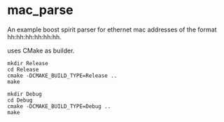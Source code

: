 # mac_parse

An example boost spirit parser for ethernet mac addresses of the format hh:hh:hh:hh:hh:hh.

uses CMake as builder.

```
mkdir Release
cd Release
cmake -DCMAKE_BUILD_TYPE=Release ..
make
```

```
mkdir Debug
cd Debug
cmake -DCMAKE_BUILD_TYPE=Debug ..
make
```

